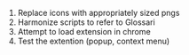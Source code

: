 1. Replace icons with appropriately sized pngs
2. Harmonize scripts to refer to Glossari
3. Attempt to load extension in chrome
4. Test the extention (popup, context menu)